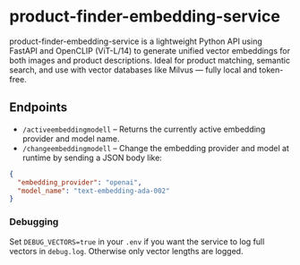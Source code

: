 # product-finder-embedding-service
product-finder-embedding-service is a lightweight Python API using FastAPI and OpenCLIP (ViT-L/14) to generate unified vector embeddings for both images and product descriptions. Ideal for product matching, semantic search, and use with vector databases like Milvus — fully local and token-free.

## Endpoints

- `/activeembeddingmodell` – Returns the currently active embedding provider and model name.
- `/changeembeddingmodell` – Change the embedding provider and model at runtime by sending a JSON body like:

```json
{
  "embedding_provider": "openai",
  "model_name": "text-embedding-ada-002"
}
```

### Debugging

Set `DEBUG_VECTORS=true` in your `.env` if you want the service to log full
vectors in `debug.log`. Otherwise only vector lengths are logged.

